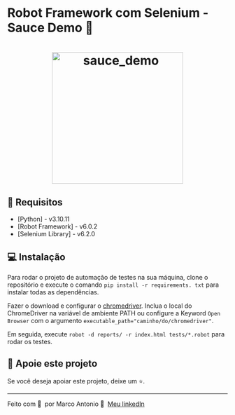 # Robot Framework com Selenium - Sauce Demo 🚀

<h1 align="center">
    <img width="300px" src="https://saucelabs.com/images/logo.svg" alt="sauce_demo">
</h1>


## 🔖 Requisitos

- [Python] - v3.10.11
- [Robot Framework] - v6.0.2
- [Selenium Library] - v6.2.0

## 💻  Instalação

Para rodar o projeto de automação de testes na sua máquina, clone o repositório e execute o comando `pip install -r requirements. txt` para instalar todas as dependências.

Fazer o download e configurar o [chromedriver](https://chromedriver.chromium.org/downloads). Inclua o local do ChromeDriver na variável de ambiente PATH ou configure a Keyword `Open Browser` com o argumento `executable_path="caminho/do/chromedriver"`.

Em seguida, execute `robot -d reports/ -r index.html tests/*.robot` para rodar os testes.

## 🔮 Apoie este projeto

Se você deseja apoiar este projeto, deixe um ⭐.

---

Feito com 💙 &nbsp;por Marco Antonio 👋 &nbsp;[Meu linkedIn](https://www.linkedin.com/in/mrk-silva/)